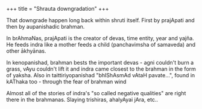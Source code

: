 +++
title = "Shrauta downgradation"
+++

That downgrade happen long back within shruti itself. First by prajApati and then by aupanishadic brahman.

In brAhmaNas, prajApati is the creator of devas, time entity, year and yajña. He feeds indra like a mother feeds a child (panchavimsha of samaveda) and other ākhyānas. 

In kenopanishad, brahman bests the important devas - agni couldn't burn a grass, vAyu couldn't lift it and indra came closest to the brahman in the form of yaksha. Also in taittiriyopanishad "bhIShAsmAd vAtaH pavate...", found in kAThaka too - through the fear of brahman wind

Almost all of the stories of indra's "so called negative qualities" are right there in the brahmanas. Slaying trishiras, ahalyAyai jAra, etc..